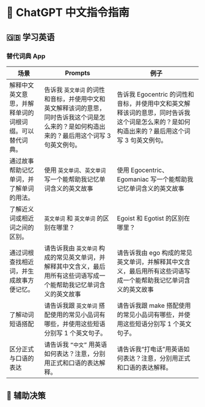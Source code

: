 # 🧠 ChatGPT 中文指令指南

## 🇬🇧 学习英语
### 替代词典 App
|  场景   |  Prompts   | 例子  | 
|  ---- |  ----  | ----  | 
| 解释中文英文意思，并解释单词的词根词缀。可以替代词典。 | 告诉我 `英文单词` 的词性和音标，并使用中文和英文解释该词的意思，同时告诉我这个词是怎么来的？是如何构造出来的？最后用这个词写 3 句英文例句。  | 告诉我 Egocentric 的词性和音标，并使用中文和英文解释该词的意思，同时告诉我这个词是怎么来的？是如何构造出来的？最后用这个词写 3 句英文例句。  |
| 通过故事帮助记忆单词，并了解单词的用法。| 使用 `英文单词`、`英文单词` 写一个能帮助我记忆单词含义的英文故事  | 使用 Egocentric、Egomaniac 写一个能帮助我记忆单词含义的英文故事  |
| 了解近义词或相近词之间的区别。 | `英文单词` 和 `英文单词` 的区别在哪里？ | Egoist 和 Egotist 的区别在哪里？|
| 通过词根查找相近词，并生成故事方便记忆。 | 请告诉我由 `英文单词` 构成的常见英文单词，并解释其中文含义，最后用所有这些词语写成一个能帮助我记忆单词含义的英文故事 | 请告诉我由 ego 构成的常见英文单词，并解释其中文含义，最后用所有这些词语写成一个能帮助我记忆单词含义的英文故事 |
| 了解动词短语搭配 | 请告诉我跟 `英文单词` 搭配使用的常见小品词有哪些，并使用这些短语分别写 1 个英文句子。| 请告诉我跟 make 搭配使用的常见小品词有哪些，并使用这些短语分别写 1 个英文句子。|
| 区分正式与口语的表达 | 请告诉我 `“中文”` 用英语如何表达？注意，分别用正式和口语的表达解释。| 请告诉我“打电话”用英语如何表达？注意，分别用正式和口语的表达解释。

## 🤔 辅助决策
